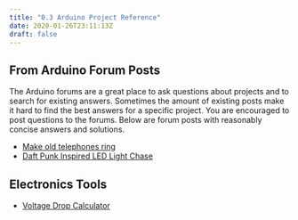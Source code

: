 ```yaml
---
title: "0.3 Arduino Project Reference"
date: 2020-01-26T23:11:13Z
draft: false
---
```


## From Arduino Forum Posts

The Arduino forums are a great place to ask questions about projects and to search for existing answers. Sometimes the amount of existing posts make it hard to find the best answers for a specific project. You are encouraged to post questions to the forums. Below are forum posts with reasonably concise answers and solutions.

- [Make old telephones ring](https://forum.arduino.cc/t/making-old-telephone-s-ring/60821/9)
- [Daft Punk Inspired LED Light Chase](https://forum.arduino.cc/index.php?topic=200736.0)

## Electronics Tools

- [Voltage Drop Calculator](https://www.calculator.net/voltage-drop-calculator.html)

